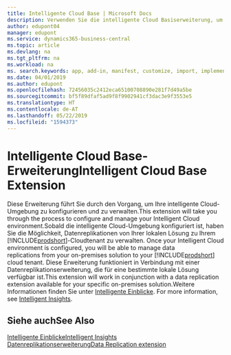 ```yaml
---
title: Intelligente Cloud Base | Microsoft Docs
description: Verwenden Sie die intelligente Cloud Basiserweiterung, um Ihre lokale Lösung mit Business Central online zu verbinden.
author: edupont04
manager: edupont
ms.service: dynamics365-business-central
ms.topic: article
ms.devlang: na
ms.tgt_pltfrm: na
ms.workload: na
ms. search.keywords: app, add-in, manifest, customize, import, implement
ms.date: 04/01/2019
ms.author: edupont
ms.openlocfilehash: 72456035c2412eca65100708890e281f7d49a5be
ms.sourcegitcommit: bf5f89dfaf5ad9f8f9902941cf3dac3e9f3553e5
ms.translationtype: HT
ms.contentlocale: de-AT
ms.lasthandoff: 05/22/2019
ms.locfileid: "1594373"
---
```

# <a name="intelligent-cloud-base-extension"></a><span data-ttu-id="7a441-103">Intelligente Cloud Base-Erweiterung</span><span class="sxs-lookup"><span data-stu-id="7a441-103">Intelligent Cloud Base Extension</span></span>

<span data-ttu-id="7a441-104">Diese Erweiterung führt Sie durch den Vorgang, um Ihre intelligente Cloud-Umgebung zu konfigurieren und zu verwalten.</span><span class="sxs-lookup"><span data-stu-id="7a441-104">This extension will take you through the process to configure and manage your Intelligent Cloud environment.</span></span><span data-ttu-id="7a441-105">Sobald die intelligente Cloud-Umgebung konfiguriert ist, haben Sie die Möglichkeit, Datenreplikationen von Ihrer lokalen Lösung zu Ihrem [!INCLUDE[prodshort](includes/prodshort.md)]-Cloudtenant zu verwalten.</span><span class="sxs-lookup"><span data-stu-id="7a441-105"> Once your Intelligent Cloud environment is configured, you will be able to manage data replications from your on-premises solution to your [!INCLUDE[prodshort](includes/prodshort.md)] cloud tenant.</span></span> <span data-ttu-id="7a441-106">Diese Erweiterung funktioniert in Verbindung mit einer Datenreplikationserweiterung, die für eine bestimmte lokale Lösung verfügbar ist.</span><span class="sxs-lookup"><span data-stu-id="7a441-106">This extension will work in conjunction with a data replication extension available for your specific on-premises solution.</span></span><span data-ttu-id="7a441-107">Weitere Informationen finden Sie unter [Intelligente Einblicke](about-intelligent-cloud.md).</span><span class="sxs-lookup"><span data-stu-id="7a441-107"> For more information, see [Intelligent Insights](about-intelligent-cloud.md).</span></span>  

## <a name="see-also"></a><span data-ttu-id="7a441-108">Siehe auch</span><span class="sxs-lookup"><span data-stu-id="7a441-108">See Also</span></span>

[<span data-ttu-id="7a441-109">Intelligente Einblicke</span><span class="sxs-lookup"><span data-stu-id="7a441-109">Intelligent Insights</span></span>](about-intelligent-cloud.md)  
[<span data-ttu-id="7a441-110">Datenreplikationserweiterung</span><span class="sxs-lookup"><span data-stu-id="7a441-110">Data Replication extension</span></span>](ui-extensions-data-replication.md)  

